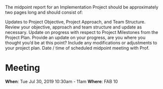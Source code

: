 The midpoint report for an Implementation Project should be approximately two pages long and should consist of:

Updates to Project Objective, Project Approach, and Team Structure.
Review your objective, approach and team structure and update as necessary.
Update on progress with respect to Project Milestones from the Project Plan.
Provide an update on your progress, are you where you thought you’d be at this point? Include any modifications or adjustments to your project plan.
Date / time of scheduled midpoint meeting with Prof. 


# Meeting
**When**: Tue Jul 30, 2019 10:30am - 11am
**Where**: FAB 10
